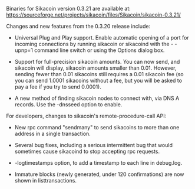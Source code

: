 Binaries for Sikacoin version 0.3.21 are available at:
  https://sourceforge.net/projects/sikacoin/files/Sikacoin/sikacoin-0.3.21/

Changes and new features from the 0.3.20 release include:

* Universal Plug and Play support.  Enable automatic opening of a port for incoming connections by running sikacoin or sikacoind with the - -upnp=1 command line switch or using the Options dialog box.

* Support for full-precision sikacoin amounts.  You can now send, and sikacoin will display, sikacoin amounts smaller than 0.01.  However, sending fewer than 0.01 sikacoins still requires a 0.01 sikacoin fee (so you can send 1.0001 sikacoins without a fee, but you will be asked to pay a fee if you try to send 0.0001).

* A new method of finding sikacoin nodes to connect with, via DNS A records. Use the -dnsseed option to enable.

For developers, changes to sikacoin's remote-procedure-call API:

* New rpc command "sendmany" to send sikacoins to more than one address in a single transaction.

* Several bug fixes, including a serious intermittent bug that would sometimes cause sikacoind to stop accepting rpc requests. 

* -logtimestamps option, to add a timestamp to each line in debug.log.

* Immature blocks (newly generated, under 120 confirmations) are now shown in listtransactions.
